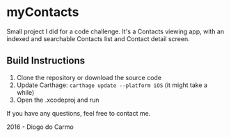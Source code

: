 # myContacts

Small project I did for a code challenge. It's a Contacts viewing app, with an indexed and searchable Contacts list and Contact detail screen.

## Build Instructions

1. Clone the repository or download the source code
2. Update Carthage: `carthage update --platform iOS` (it might take a while)
3. Open the .xcodeproj and run

If you have any questions, feel free to contact me.

2016 - Diogo do Carmo
